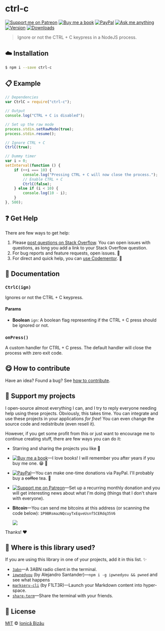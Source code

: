 <!-- Please do not edit this file. Edit the `blah` field in the `package.json` instead. If in doubt, open an issue. -->


# ctrl-c

 [![Support me on Patreon][badge_patreon]][patreon] [![Buy me a book][badge_amazon]][amazon] [![PayPal][badge_paypal_donate]][paypal-donations] [![Ask me anything](https://img.shields.io/badge/ask%20me-anything-1abc9c.svg)](https://github.com/IonicaBizau/ama) [![Version](https://img.shields.io/npm/v/ctrl-c.svg)](https://www.npmjs.com/package/ctrl-c) [![Downloads](https://img.shields.io/npm/dt/ctrl-c.svg)](https://www.npmjs.com/package/ctrl-c)

> Ignore or not the CTRL + C keypress in a NodeJS process.

## :cloud: Installation

```sh
$ npm i --save ctrl-c
```


## :clipboard: Example



```js
// Dependencies
var CtrlC = require("ctrl-c");

// Output
console.log("CTRL + C is disabled");

// Set up the raw mode
process.stdin.setRawMode(true);
process.stdin.resume();

// Ignore CTRL + C
CtrlC(true);

// Dummy timer
var i = 0;
setInterval(function () {
    if (++i === 10) {
        console.log("Pressing CTRL + C will now close the process.");
        // Enable CTRL + C
        CtrlC(false);
    } else if (i < 10) {
        console.log(10 - i);
    }
}, 500);
```



## :question: Get Help

There are few ways to get help:

 1. Please [post questions on Stack Overflow](https://stackoverflow.com/questions/ask). You can open issues with questions, as long you add a link to your Stack Overflow question.
 2. For bug reports and feature requests, open issues. :bug:
 3. For direct and quick help, you can [use Codementor](https://www.codementor.io/johnnyb). :rocket:


## :memo: Documentation


### `CtrlC(ign)`
Ignores or not the CTRL + C keypress.

#### Params

- **Boolean** `ign`: A boolean flag representing if the CTRL + C press should be ignored or not.

### `onPress()`
A custom handler for CTRL + C press. The default handler
will close the process with zero exit code.



## :yum: How to contribute
Have an idea? Found a bug? See [how to contribute][contributing].


## :sparkling_heart: Support my projects

I open-source almost everything I can, and I try to reply everyone needing help using these projects. Obviously,
this takes time. You can integrate and use these projects in your applications *for free*! You can even change the source code and redistribute (even resell it).

However, if you get some profit from this or just want to encourage me to continue creating stuff, there are few ways you can do it:

 - Starring and sharing the projects you like :rocket:
 - [![Buy me a book][badge_amazon]][amazon]—I love books! I will remember you after years if you buy me one. :grin: :book:
 - [![PayPal][badge_paypal]][paypal-donations]—You can make one-time donations via PayPal. I'll probably buy a ~~coffee~~ tea. :tea:
 - [![Support me on Patreon][badge_patreon]][patreon]—Set up a recurring monthly donation and you will get interesting news about what I'm doing (things that I don't share with everyone).
 - **Bitcoin**—You can send me bitcoins at this address (or scanning the code below): `1P9BRsmazNQcuyTxEqveUsnf5CERdq35V6`

    ![](https://i.imgur.com/z6OQI95.png)

Thanks! :heart:


## :dizzy: Where is this library used?
If you are using this library in one of your projects, add it in this list. :sparkles:


 - [`3abn`](https://github.com/IonicaBizau/3abn#readme)—A 3ABN radio client in the terminal.
 - [`ipwnedyou`](https://npmjs.com/package/ipwnedyou) (by Alejandro Santander)—```npm i -g ipwnedyou && pwned``` and see what happens
 - [`markserv-cli`](https://github.com/markserv/markserv-cli#readme) (by F1LT3R)—Launch your Markdown content into hyper-space.
 - [`share-term`](https://github.com/Share-Term/share-term#readme)—Share the terminal with your friends.

## :scroll: License

[MIT][license] © [Ionică Bizău][website]

[badge_patreon]: http://ionicabizau.github.io/badges/patreon.svg
[badge_amazon]: http://ionicabizau.github.io/badges/amazon.svg
[badge_paypal]: http://ionicabizau.github.io/badges/paypal.svg
[badge_paypal_donate]: http://ionicabizau.github.io/badges/paypal_donate.svg
[patreon]: https://www.patreon.com/ionicabizau
[amazon]: http://amzn.eu/hRo9sIZ
[paypal-donations]: https://www.paypal.com/cgi-bin/webscr?cmd=_s-xclick&hosted_button_id=RVXDDLKKLQRJW
[donate-now]: http://i.imgur.com/6cMbHOC.png

[license]: http://showalicense.com/?fullname=Ionic%C4%83%20Biz%C4%83u%20%3Cbizauionica%40gmail.com%3E%20(https%3A%2F%2Fionicabizau.net)&year=2015#license-mit
[website]: https://ionicabizau.net
[contributing]: /CONTRIBUTING.md
[docs]: /DOCUMENTATION.md

